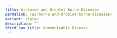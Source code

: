 ```yaml
---
title: Airborne and Droplet Borne Diseases
permalink: /airborne-and-droplet-borne-diseases/
variant: tiptap
description: ""
third_nav_title: Communicable Disease
---
```

